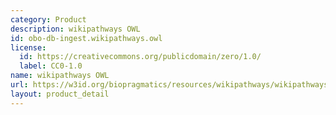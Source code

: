 ```yaml
---
category: Product
description: wikipathways OWL
id: obo-db-ingest.wikipathways.owl
license:
  id: https://creativecommons.org/publicdomain/zero/1.0/
  label: CC0-1.0
name: wikipathways OWL
url: https://w3id.org/biopragmatics/resources/wikipathways/wikipathways.owl
layout: product_detail
---
```

